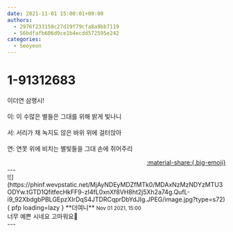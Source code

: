 ```yaml
---
date: 2021-11-01 15:00:01+09:00
authors:
  - 2976f233150c27d19f79cfa8a9bb7119
  - 56bdfafb606d9ce1b4ecdd572595e242
categories:
  - Seoyeon
---
```


# 1-91312683

<div class="post-container" markdown="1">
<div class="content-container md-sidebar__scrollwrap" markdown="1">

이더연 삼행시!<br><br>이: 이 수많은 별들은 그대를 위해 밝게 빛나니<br><br>서: 서리가 채 녹지도 않은 바위 위에 걸터앉아<br><br>연: 연못 위에 비치는 별빛들을 그대 손에 쥐어주리

</div>
</div>

<div style="text-align: right;" markdown="1">
<a href="https://weverse.io/fromis9/fanpost/1-91312683" style="text-align: right;">:material-share:{.big-emoji}</a>
</div>
---

<div class="comments-container md-sidebar__scrollwrap" markdown="1">
<div class="comment" markdown="1">
<div class='id-container' markdown="1">
![](https://phinf.wevpstatic.net/MjAyNDEyMDZfMTk0/MDAxNzMzNDYzMTU3ODYw.tGTD1QfitfecHkFF9-zI4fL0xnXf8VH8ht2j5Xh2a74g.QufL-i9_92XbdgbPBLGEpzXIrDqS4JTDRCqprDbYdJIg.JPEG/image.jpg?type=s72){ pfp loading=lazy }
**<span class="artist">더여니</span>** <small>Nov 01 2021, 15:00</small><br>
</div>
<div class='comment-body' markdown="1">
너무 예쁜 시네요 고마워요🙊 
</div>
</div>
</div>
---
